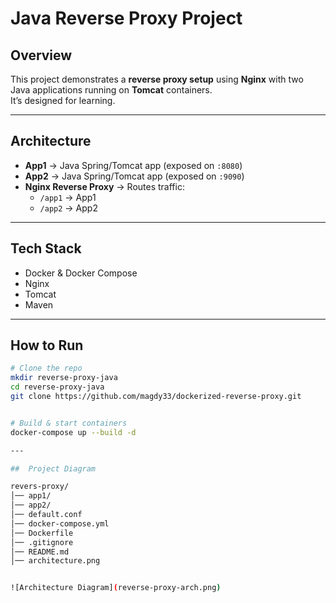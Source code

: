 #  Java Reverse Proxy Project

##  Overview
This project demonstrates a **reverse proxy setup** using **Nginx** with two Java applications running on **Tomcat** containers.  
It’s designed for learning.

---

##  Architecture
- **App1** → Java Spring/Tomcat app (exposed on `:8080`)  
- **App2** → Java Spring/Tomcat app (exposed on `:9090`)  
- **Nginx Reverse Proxy** → Routes traffic:
  - `/app1` → App1
  - `/app2` → App2

---

##  Tech Stack
- Docker & Docker Compose 
- Nginx
- Tomcat
- Maven

---

##  How to Run
```bash
# Clone the repo
mkdir reverse-proxy-java
cd reverse-proxy-java 
git clone https://github.com/magdy33/dockerized-reverse-proxy.git


# Build & start containers
docker-compose up --build -d

---

##  Project Diagram

revers-proxy/
│── app1/
│── app2/
│── default.conf
│── docker-compose.yml
│── Dockerfile
│── .gitignore
│── README.md
│── architecture.png


![Architecture Diagram](reverse-proxy-arch.png)


